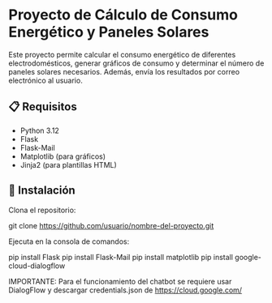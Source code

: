 # Proyecto de Cálculo de Consumo Energético y Paneles Solares

Este proyecto permite calcular el consumo energético de diferentes electrodomésticos, generar gráficos de consumo y determinar el número de paneles solares necesarios. Además, envía los resultados por correo electrónico al usuario.

## 📋 Requisitos

- Python 3.12
- Flask
- Flask-Mail
- Matplotlib (para gráficos)
- Jinja2 (para plantillas HTML)

## 🚀 Instalación

Clona el repositorio:
   
   git clone https://github.com/usuario/nombre-del-proyecto.git

Ejecuta en la consola de comandos:

pip install Flask
pip install Flask-Mail
pip install matplotlib
pip install google-cloud-dialogflow

IMPORTANTE: Para el funcionamiento del chatbot se requiere usar DialogFlow y
	    descargar credentials.json de https://cloud.google.com/

   
